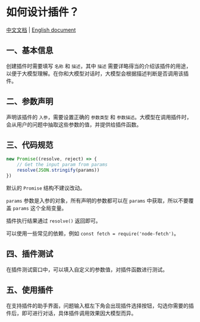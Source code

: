 # 如何设计插件？

<a href="./README.md">中文文档</a> | <a href="./README_en.md">English document</a>

## 一、基本信息

创建插件时需要填写 `名称` 和 `描述`，其中 `描述` 需要详略得当的介绍该插件的用途，以便于大模型理解。在你和大模型对话时，大模型会根据描述判断是否调用该插件。

## 二、参数声明

声明该插件的 `入参`，需要设置正确的 `参数类型` 和 `参数描述`。大模型在调用插件时，会从用户的问题中抽取这些参数的值，并提供给插件函数。

## 三、代码规范

```ts
new Promise((resolve, reject) => {
    // Get the input param from params
    resolve(JSON.stringify(params))
})
```

默认的 `Promise` 结构不建议改动。

`params` 参数是入参的对象，所有声明的参数都可以在 `params` 中获取，所以不要覆盖 `params` 这个全局变量。

插件执行结果通过 `resolve()` 返回即可。

可以使用一些常见的依赖，例如 `const fetch = require('node-fetch')`。

## 四、插件测试

在插件测试窗口中，可以填入自定义的参数值，对插件函数进行测试。

## 五、使用插件

在支持插件的助手界面，问题输入框左下角会出现插件选择按钮，勾选你需要的插件后，即可进行对话，具体插件调用效果因大模型而异。
